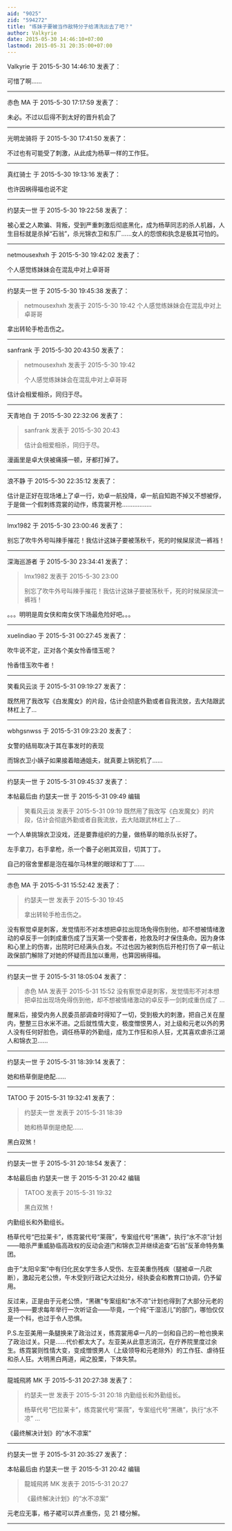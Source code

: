 ```yaml
---
aid: "9025"
zid: "594272"
title: "练妹子要被当作敌特分子给清洗出去了吧？"
author: Valkyrie
date: 2015-05-30 14:46:10+07:00
lastmod: 2015-05-31 20:35:00+07:00
---
```


Valkyrie 于 2015-5-30 14:46:10 发表了：

可惜了啊……

---

赤色 MA 于 2015-5-30 17:17:59 发表了：

未必。不过以后得不到太好的晋升机会了

---

光明龙骑将 于 2015-5-30 17:41:50 发表了：

不过也有可能受了刺激，从此成为杨草一样的工作狂。

---

真红骑士 于 2015-5-30 19:13:16 发表了：

也许因祸得福也说不定

---

约瑟夫一世 于 2015-5-30 19:22:58 发表了：

被心爱之人欺骗、背叛，受到严重刺激后彻底黑化，成为杨草同志的杀人机器，人生目标就是杀掉“石翁”，杀光锦衣卫和东厂……女人的怨恨和执念是极其可怕的。

---

netmousexhxh 于 2015-5-30 19:42:02 发表了：

个人感觉练妹妹会在混乱中对上卓哥哥

---

约瑟夫一世 于 2015-5-30 19:45:38 发表了：

> netmousexhxh 发表于 2015-5-30 19:42 个人感觉练妹妹会在混乱中对上卓哥哥

拿出转轮手枪击伤之。

---

sanfrank 于 2015-5-30 20:43:50 发表了：

> netmousexhxh 发表于 2015-5-30 19:42
>
> 个人感觉练妹妹会在混乱中对上卓哥哥

估计会相爱相杀，同归于尽。

---

天青地白 于 2015-5-30 22:32:06 发表了：

> sanfrank 发表于 2015-5-30 20:43
>
> 估计会相爱相杀，同归于尽。

漫画里是卓大侠被痛揍一顿，牙都打掉了。

---

浪不静 于 2015-5-30 22:35:12 发表了：

估计是正好在现场堵上了卓一行，劝卓一航投降，卓一航自知跑不掉又不想被俘，于是做一个假刺练霓裳的动作，练霓裳开枪.................

---

lmx1982 于 2015-5-30 23:00:46 发表了：

别忘了吹牛外号叫辣手摧花！我估计这妹子要被荡秋千，死的时候屎尿流一裤裆！

---

深海巡游者 于 2015-5-30 23:34:41 发表了：

> lmx1982 发表于 2015-5-30 23:00
>
> 别忘了吹牛外号叫辣手摧花！我估计这妹子要被荡秋千，死的时候屎尿流一裤裆！

。。。明明是周女侠和南女侠下场最危险好吧。。。

---

xuelindiao 于 2015-5-31 00:27:45 发表了：

吹牛说不定，正对各个美女怜香惜玉呢？

怜香惜玉吹牛者！

---

笑看风云淡 于 2015-5-31 09:19:27 发表了：

既然用了我改写《白发魔女》的片段，估计会彻底外勤或者自我流放，去大陆跟武林杠上了...

---

wbhgsnwss 于 2015-5-31 09:23:20 发表了：

女警的结局取决于其在事发时的表现

而锦衣卫小姨子如果接着暗通姐夫，就真要上锅驼机了……

---

约瑟夫一世 于 2015-5-31 09:45:37 发表了：

本帖最后由 约瑟夫一世 于 2015-5-31 09:49 编辑

> 笑看风云淡 发表于 2015-5-31 09:19 既然用了我改写《白发魔女》的片段，估计会彻底外勤或者自我流放，去大陆跟武林杠上了...

一个人单挑锦衣卫没戏，还是要靠组织的力量，做杨草的暗杀队长好了。

左手拿刀，右手拿枪，杀一个番子必剜其双目，切其丁丁。

自己的宿舍里都是泡在福尔马林里的眼球和丁丁……

---

赤色 MA 于 2015-5-31 15:52:42 发表了：

> 约瑟夫一世 发表于 2015-5-30 19:45
>
> 拿出转轮手枪击伤之。

没有察觉卓是刺客，发觉情形不对本想把卓拉出现场免得伤到他，却不想被情绪激动的卓反手一剑刺成重伤成了当天第一个受害者，抢救及时才保住条命。因为身体和心里上的伤害，出院时已经满头白发。不过也因为被刺伤后开枪打伤了卓一航让政保部门解除了对她的怀疑而且加以重用，也算因祸得福。

---

约瑟夫一世 于 2015-5-31 18:05:04 发表了：

> 赤色 MA 发表于 2015-5-31 15:52 没有察觉卓是刺客，发觉情形不对本想把卓拉出现场免得伤到他，却不想被情绪激动的卓反手一剑刺成重伤成了 ...

醒来后，接受内务人民委员部调查时得知了一切，受到极大的刺激，把自己关在屋内，整整三日水米不进。之后就性情大变，极度憎恨男人，对上级和元老以外的男人没有任何好脸色，调任杨草的外勤组，成为工作狂和杀人狂，尤其喜欢虐杀江湖人和锦衣卫……

---

约瑟夫一世 于 2015-5-31 18:39:14 发表了：

她和杨草倒是绝配……

---

TATOO 于 2015-5-31 19:32:41 发表了：

> 约瑟夫一世 发表于 2015-5-31 18:39
>
> 她和杨草倒是绝配……

黑白双煞！

---

约瑟夫一世 于 2015-5-31 20:18:54 发表了：

本帖最后由 约瑟夫一世 于 2015-5-31 20:42 编辑

> TATOO 发表于 2015-5-31 19:32
>
> 黑白双煞！

内勤组长和外勤组长。

杨草代号“巴拉莱卡”，练霓裳代号“莱薇”，专案组代号“黑礁”，执行“水不凉”计划——暗杀严重威胁临高政权的反动会道门和锦衣卫并继续追查“石翁”反革命特务集团。

由于“太阳伞案”中有归化民女学生多人受伤、左亚美重伤残疾（腿被卓一凡砍断），激起元老公愤，午木受到行政记大过处分，经执委会和教育口协调，仍予留用。

反过来，正是由于元老公愤，“黑礁”专案组和“水不凉”计划也得到了大部分元老的支持——要求每年举行一次听证会——毕竟，一个纯“干湿活儿”的部门，哪怕仅仅是一个科，也过于令人恐惧。

P.S.左亚美用一条腿换来了政治过关，练霓裳用卓一凡的一剑和自己的一枪也换来了政治过关。只是……代价都太大了。左亚美从此意志消沉，在疗养院里度过余生。练霓裳则性情大变，变成憎恨男人（上级领导和元老除外）的工作狂、虐待狂和杀人狂。大明黑白两道，闻之股栗，下体失禁。

---

龍城飛將 MK 于 2015-5-31 20:27:38 发表了：

> 约瑟夫一世 发表于 2015-5-31 20:18 内勤组长和外勤组长。
>
> 杨草代号“巴拉莱卡”，练霓裳代号“莱薇”，专案组代号“黑礁”，执行“水不凉” ...

《最终解决计划》的“水不凉案”

---

约瑟夫一世 于 2015-5-31 20:35:27 发表了：

本帖最后由 约瑟夫一世 于 2015-5-31 20:42 编辑

> 龍城飛將 MK 发表于 2015-5-31 20:27
>
> 《最终解决计划》的“水不凉案”

元老应无事，格子裙可以弄点重伤，见 21 楼分解。

---
